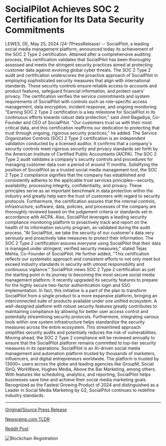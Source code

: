 # SocialPilot Achieves SOC 2 Certification for Its Data Security Commitments

LEWES, DE, May 25, 2024 /24-7PressRelease/ -- SocialPilot, a leading social media management platform, announced today its achievement of the SOC 2 Type 2 certification. Attained after a comprehensive auditing process, this certification validates that SocialPilot has been thoroughly assessed and meets the stringent security practices aimed at protecting customer data against evolving global cyber threats.   The SOC 2 Type 2 audit and certification underscores the proactive approach of SocialPilot in employing sophisticated security measures that align with international standards. These security controls ensure reliable access to accounts and product features, safeguard financial information, and protect users' privacy. The certification verifies the service commitments and system requirements of SocialPilot with controls such as role-specific access management, data encryption, incident response, and ongoing monitoring.   "Earning SOC 2 Type 2 certification is a key milestone for SocialPilot in its continuous efforts towards robust data protection," said Jimit Bagadiya, Co-Founder and CEO of SocialPilot. "Our customers trust us with their most critical data, and this certification reaffirms our dedication to protecting that trust through ongoing, rigorous security practices," he added.   The Service Organization Controls (SOC) 2 Type 2 certification is an independent validation conducted by a licensed auditor. It confirms that a company's security controls meet rigorous security and privacy standards set forth by the American Institute of Certified Public Accountants (AICPA). The SOC 2 Type 2 audit validates a company's security controls and procedures for managing customer data over a period of around 11 months.   Solidifying the position of SocialPilot as a trusted social media management tool, the SOC 2 Type 2 compliance signifies that the company has established and consistently adheres to the applicable trust services principles—security, availability, processing integrity, confidentiality, and privacy. These principles serve as an important benchmark in data protection within the industry and greatly help earn the trust of customers with regard to security protocols.   Furthermore, the certification assures that the internal controls, infrastructure, software, data, policies, and processes of the company are thoroughly reviewed based on the judgement criteria or standards set in accordance with AICPA. Also, SocialPilot leverages a leading security compliance monitoring platform to proactively track and report on the health of its information security program, as validated during the audit process.   "At SocialPilot, we take the security of our customer's data very seriously and proactively take measures to protect their information. The SOC 2 Type 2 certification assures everyone using SocialPilot that their data is managed under stringent, verified security measures," stated Tejas Mehta, Co-Founder of SocialPilot. He further added, "This certification reflects our systematic approach and consistent efforts to not only meet but exceed industry standards in security with utmost responsibility and continuous vigilance."  SocialPilot views SOC 2 Type 2 certification as just the starting point in its journey to becoming the most secure social media management platform. It recently upgraded its security features to prepare for the highly secure two-factor authentication login and SSO implementation. In fact, this initiative is a part of the plan to transform SocialPilot from a single product to a more expansive platform, bringing an interconnected suite of products available under one unified ecosystem.   A well-designed platform with robust security features greatly contributes to maintaining compliance by allowing for better user access control and potentially streamlining security protocols. Furthermore, integrating various tools within one system infrastructure helps standardize the security measures across the entire ecosystem. This streamlined approach simplifies security audits and potentially reduces the risk of vulnerabilities.   Moving ahead, the SOC 2 Type 2 compliance will be reviewed annually to ensure that the SocialPilot platform remains committed to top-tier security measures in its operations.  SocialPilot is an AI-driven social media management and automation platform trusted by thousands of marketers, influencers, and digital entrepreneurs worldwide. The platform is trusted by 13000+ users across the globe and leading agencies like GroupM, Social SinQ, WorkWave, Hughes Media, Above the Bar Marketing, among others. With features like scheduling, analytics, and reporting, SocialPilot helps businesses save time and achieve their social media marketing goals. Recognized as the Fastest Growing Product of 2024 and distinguished as a Leader in Social Media Marketing by G2, SocialPilot continues to redefine industry standards. 

---

[Original/Source Press Release](https://www.24-7pressrelease.com/press-release/511171/socialpilot-achieves-soc-2-certification-for-its-data-security-commitments)
                    

[Newsramp.com TLDR](https://newsramp.com/curated-news/socialpilot-achieves-soc-2-type-2-certification-for-robust-data-protection/bd741a4edf5fec5d48d80c831a7f4f32) 

 



[Reddit Post](https://www.reddit.com/r/AwardsAndRecognition/comments/1d11jzo/socialpilot_achieves_soc_2_type_2_certification/) 



![Blockchain Registration](https://cdn.newsramp.app/24-7PressRelease/qrcode/245/25/gleed7Nv.webp)